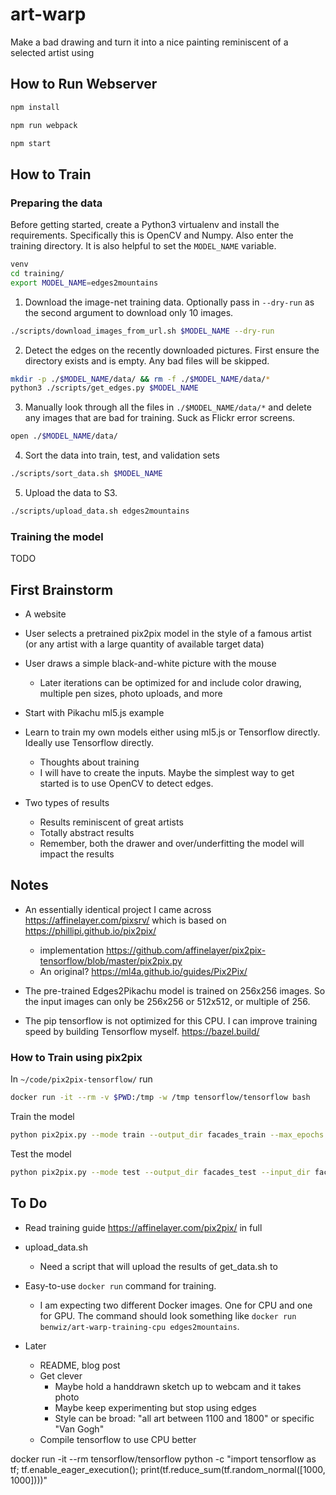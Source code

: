 # art-warp

Make a bad drawing and turn it into a nice painting reminiscent of a selected artist using 

## How to Run Webserver

```sh
npm install
```

```sh
npm run webpack
```

```sh
npm start
```

## How to Train

### Preparing the data

Before getting started, create a Python3 virtualenv and install the requirements. Specifically this is OpenCV and Numpy. Also enter the training directory. It is also helpful to set the `MODEL_NAME` variable.

```sh
venv
cd training/
export MODEL_NAME=edges2mountains
```

1. Download the image-net training data. Optionally pass in `--dry-run` as the second argument to download only 10 images.

```sh
./scripts/download_images_from_url.sh $MODEL_NAME --dry-run
```

2. Detect the edges on the recently downloaded pictures. First ensure the directory exists and is empty. Any bad files will be skipped.

```sh
mkdir -p ./$MODEL_NAME/data/ && rm -f ./$MODEL_NAME/data/*
python3 ./scripts/get_edges.py $MODEL_NAME
```

3. Manually look through all the files in `./$MODEL_NAME/data/*` and delete any images that are bad for training. Suck as Flickr error screens.

```sh
open ./$MODEL_NAME/data/
```

4. Sort the data into train, test, and validation sets


```sh
./scripts/sort_data.sh $MODEL_NAME
```

5. Upload the data to S3.

```sh
./scripts/upload_data.sh edges2mountains
```

### Training the model

TODO

## First Brainstorm

- A website
- User selects a pretrained pix2pix model in the style of a famous artist (or any artist with a large quantity of available target data)
- User draws a simple black-and-white picture with the mouse
  - Later iterations can be optimized for and include color drawing, multiple pen sizes, photo uploads, and more
- Start with Pikachu ml5.js example
- Learn to train my own models either using ml5.js or Tensorflow directly. Ideally use Tensorflow directly.
  - Thoughts about training
  - I will have to create the inputs. Maybe the simplest way to get started is to use OpenCV to detect edges.

- Two types of results
  - Results reminiscent of great artists
  - Totally abstract results
  - Remember, both the drawer and over/underfitting the model will impact the results

## Notes

- An essentially identical project I came across https://affinelayer.com/pixsrv/ which is based on https://phillipi.github.io/pix2pix/ 
  - implementation https://github.com/affinelayer/pix2pix-tensorflow/blob/master/pix2pix.py
  - An original? https://ml4a.github.io/guides/Pix2Pix/
- The pre-trained Edges2Pikachu model is trained on 256x256 images. So the input images can only be 256x256 or 512x512, or multiple of 256.

- The pip tensorflow is not optimized for this CPU. I can improve training speed by building Tensorflow myself. https://bazel.build/

### How to Train using pix2pix

In `~/code/pix2pix-tensorflow/` run

```sh
docker run -it --rm -v $PWD:/tmp -w /tmp tensorflow/tensorflow bash
```

Train the model

```sh
python pix2pix.py --mode train --output_dir facades_train --max_epochs 200 --input_dir facades/train --which_direction BtoA
```

Test the model

```sh
python pix2pix.py --mode test --output_dir facades_test --input_dir facades/val --checkpoint facades_train
```

## To Do

- Read training guide https://affinelayer.com/pix2pix/ in full

- upload_data.sh
  - Need a script that will upload the results of get_data.sh to 
- Easy-to-use `docker run` command for training.
  - I am expecting two different Docker images. One for CPU and one for GPU. The command should look something like `docker run benwiz/art-warp-training-cpu edges2mountains`.

- Later
  - README, blog post
  - Get clever 
    - Maybe hold a handdrawn sketch up to webcam and it takes photo
    - Maybe keep experimenting but stop using edges
    - Style can be broad: "all art between 1100 and 1800" or specific "Van Gogh"
  - Compile tensorflow to use CPU better


docker run -it --rm tensorflow/tensorflow python -c "import tensorflow as tf; tf.enable_eager_execution(); print(tf.reduce_sum(tf.random_normal([1000, 1000])))"

